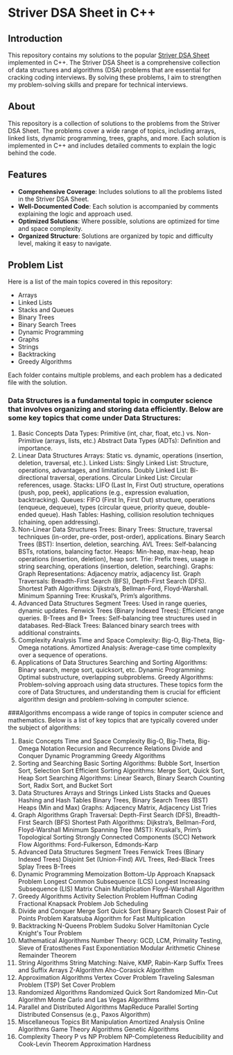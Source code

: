 # Striver DSA Sheet in C++

## Introduction
This repository contains my solutions to the popular [Striver DSA Sheet](https://takeuforward.org/interviews/strivers-sde-sheet-top-coding-interview-problems/) implemented in C++. The Striver DSA Sheet is a comprehensive collection of data structures and algorithms (DSA) problems that are essential for cracking coding interviews. By solving these problems, I aim to strengthen my problem-solving skills and prepare for technical interviews.

## About
This repository is a collection of solutions to the problems from the Striver DSA Sheet. The problems cover a wide range of topics, including arrays, linked lists, dynamic programming, trees, graphs, and more. Each solution is implemented in C++ and includes detailed comments to explain the logic behind the code.

## Features
- **Comprehensive Coverage**: Includes solutions to all the problems listed in the Striver DSA Sheet.
- **Well-Documented Code**: Each solution is accompanied by comments explaining the logic and approach used.
- **Optimized Solutions**: Where possible, solutions are optimized for time and space complexity.
- **Organized Structure**: Solutions are organized by topic and difficulty level, making it easy to navigate.

## Problem List

Here is a list of the main topics covered in this repository:

- Arrays
- Linked Lists
- Stacks and Queues
- Binary Trees
- Binary Search Trees
- Dynamic Programming
- Graphs
- Strings
- Backtracking
- Greedy Algorithms

Each folder contains multiple problems, and each problem has a dedicated file with the solution.



### Data Structures is a fundamental topic in computer science that involves organizing and storing data efficiently. Below are some key topics that come under Data Structures:
1. Basic Concepts
Data Types: Primitive (int, char, float, etc.) vs. Non-Primitive (arrays, lists, etc.)
Abstract Data Types (ADTs): Definition and importance.
2. Linear Data Structures
Arrays: Static vs. dynamic, operations (insertion, deletion, traversal, etc.).
Linked Lists:
Singly Linked List: Structure, operations, advantages, and limitations.
Doubly Linked List: Bi-directional traversal, operations.
Circular Linked List: Circular references, usage.
Stacks: LIFO (Last In, First Out) structure, operations (push, pop, peek), applications (e.g., expression evaluation, backtracking).
Queues: FIFO (First In, First Out) structure, operations (enqueue, dequeue), types (circular queue, priority queue, double-ended queue).
Hash Tables: Hashing, collision resolution techniques (chaining, open addressing).
3. Non-Linear Data Structures
Trees:
Binary Trees: Structure, traversal techniques (in-order, pre-order, post-order), applications.
Binary Search Trees (BST): Insertion, deletion, searching.
AVL Trees: Self-balancing BSTs, rotations, balancing factor.
Heaps: Min-heap, max-heap, heap operations (insertion, deletion), heap sort.
Trie: Prefix trees, usage in string searching, operations (insertion, deletion, searching).
Graphs:
Graph Representations: Adjacency matrix, adjacency list.
Graph Traversals: Breadth-First Search (BFS), Depth-First Search (DFS).
Shortest Path Algorithms: Dijkstra’s, Bellman-Ford, Floyd-Warshall.
Minimum Spanning Tree: Kruskal’s, Prim’s algorithms.
4. Advanced Data Structures
Segment Trees: Used in range queries, dynamic updates.
Fenwick Trees (Binary Indexed Trees): Efficient range queries.
B-Trees and B+ Trees: Self-balancing tree structures used in databases.
Red-Black Trees: Balanced binary search trees with additional constraints.
5. Complexity Analysis
Time and Space Complexity: Big-O, Big-Theta, Big-Omega notations.
Amortized Analysis: Average-case time complexity over a sequence of operations.
6. Applications of Data Structures
Searching and Sorting Algorithms: Binary search, merge sort, quicksort, etc.
Dynamic Programming: Optimal substructure, overlapping subproblems.
Greedy Algorithms: Problem-solving approach using data structures.
These topics form the core of Data Structures, and understanding them is crucial for efficient algorithm design and problem-solving in computer science.

###Algorithms encompass a wide range of topics in computer science and mathematics. Below is a list of key topics that are typically covered under the subject of algorithms:
1. Basic Concepts
Time and Space Complexity
Big-O, Big-Theta, Big-Omega Notation
Recursion and Recurrence Relations
Divide and Conquer
Dynamic Programming
Greedy Algorithms
2. Sorting and Searching
Basic Sorting Algorithms: Bubble Sort, Insertion Sort, Selection Sort
Efficient Sorting Algorithms: Merge Sort, Quick Sort, Heap Sort
Searching Algorithms: Linear Search, Binary Search
Counting Sort, Radix Sort, and Bucket Sort
3. Data Structures
Arrays and Strings
Linked Lists
Stacks and Queues
Hashing and Hash Tables
Binary Trees, Binary Search Trees (BST)
Heaps (Min and Max)
Graphs: Adjacency Matrix, Adjacency List
Tries
4. Graph Algorithms
Graph Traversal: Depth-First Search (DFS), Breadth-First Search (BFS)
Shortest Path Algorithms: Dijkstra’s, Bellman-Ford, Floyd-Warshall
Minimum Spanning Tree (MST): Kruskal’s, Prim’s
Topological Sorting
Strongly Connected Components (SCC)
Network Flow Algorithms: Ford-Fulkerson, Edmonds-Karp
5. Advanced Data Structures
Segment Trees
Fenwick Trees (Binary Indexed Trees)
Disjoint Set (Union-Find)
AVL Trees, Red-Black Trees
Splay Trees
B-Trees
6. Dynamic Programming
Memoization
Bottom-Up Approach
Knapsack Problem
Longest Common Subsequence (LCS)
Longest Increasing Subsequence (LIS)
Matrix Chain Multiplication
Floyd-Warshall Algorithm
7. Greedy Algorithms
Activity Selection Problem
Huffman Coding
Fractional Knapsack Problem
Job Scheduling
8. Divide and Conquer
Merge Sort
Quick Sort
Binary Search
Closest Pair of Points Problem
Karatsuba Algorithm for Fast Multiplication
9. Backtracking
N-Queens Problem
Sudoku Solver
Hamiltonian Cycle
Knight's Tour Problem
10. Mathematical Algorithms
Number Theory: GCD, LCM, Primality Testing, Sieve of Eratosthenes
Fast Exponentiation
Modular Arithmetic
Chinese Remainder Theorem
11. String Algorithms
String Matching: Naive, KMP, Rabin-Karp
Suffix Trees and Suffix Arrays
Z-Algorithm
Aho-Corasick Algorithm
12. Approximation Algorithms
Vertex Cover Problem
Traveling Salesman Problem (TSP)
Set Cover Problem
13. Randomized Algorithms
Randomized Quick Sort
Randomized Min-Cut Algorithm
Monte Carlo and Las Vegas Algorithms
14. Parallel and Distributed Algorithms
MapReduce
Parallel Sorting
Distributed Consensus (e.g., Paxos Algorithm)
15. Miscellaneous Topics
Bit Manipulation
Amortized Analysis
Online Algorithms
Game Theory Algorithms
Genetic Algorithms
16. Complexity Theory
P vs NP Problem
NP-Completeness
Reducibility and Cook-Levin Theorem
Approximation Hardness
